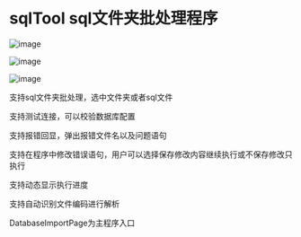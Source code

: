 # sqlTool sql文件夹批处理程序

![image](https://github.com/ShangyiAlone/sqlTool/assets/92379749/0e2fc7da-5b6f-420f-ab88-ba666e44ba94)

![image](https://github.com/ShangyiAlone/sqlTool/assets/92379749/cd949bcb-8eb8-4737-b6d7-86ea083d94c8)

![image](https://github.com/ShangyiAlone/sqlTool/assets/92379749/1daf47a0-7818-417d-a84c-d9d3086d595e)



支持sql文件夹批处理，选中文件夹或者sql文件

支持测试连接，可以校验数据库配置

支持报错回显，弹出报错文件名以及问题语句

支持在程序中修改错误语句，用户可以选择保存修改内容继续执行或不保存修改只执行

支持动态显示执行进度

支持自动识别文件编码进行解析

DatabaseImportPage为主程序入口







